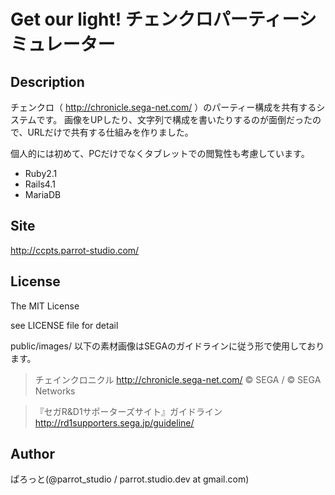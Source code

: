 Get our light! チェンクロパーティーシミュレーター
===============

Description
---------------
チェンクロ（ http://chronicle.sega-net.com/ ）のパーティー構成を共有するシステムです。
画像をUPしたり、文字列で構成を書いたりするのが面倒だったので、URLだけで共有する仕組みを作りました。

個人的には初めて、PCだけでなくタブレットでの閲覧性も考慮しています。

- Ruby2.1
- Rails4.1
- MariaDB

Site
---------------
http://ccpts.parrot-studio.com/

License
---------------
The MIT License

see LICENSE file for detail

public/images/ 以下の素材画像はSEGAのガイドラインに従う形で使用しております。

  >チェインクロニクル http://chronicle.sega-net.com/
  &copy; SEGA / &copy; SEGA Networks

  >『セガR&D1サポーターズサイト』ガイドライン
  http://rd1supporters.sega.jp/guideline/

Author
---------------
ぱろっと(@parrot_studio / parrot.studio.dev at gmail.com)
